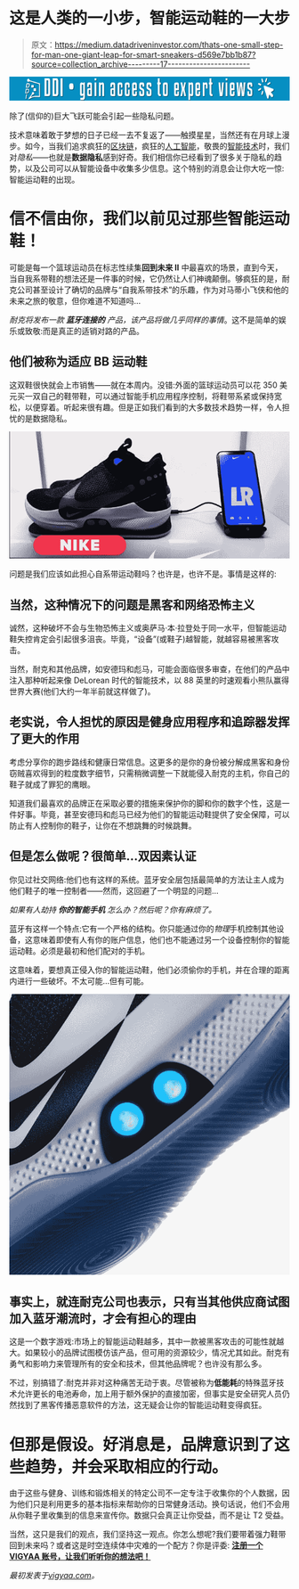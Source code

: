 # 这是人类的一小步，智能运动鞋的一大步

> 原文：<https://medium.datadriveninvestor.com/thats-one-small-step-for-man-one-giant-leap-for-smart-sneakers-d569e7bb1b87?source=collection_archive---------17----------------------->

[![](img/58e3c6349029623de8a2aefd2df6d277.png)](http://www.track.datadriveninvestor.com/1B9E)

除了(信仰的)巨大飞跃可能会引起一些隐私问题。

技术意味着敢于梦想的日子已经一去不复返了——触摸星星，当然还有在月球上漫步。如今，当我们追求疯狂的[区块链](https://vigyaa.com/@pierre/thats-one-small-step-for-man-one-giant-leap-for-smart-sneakers-c138565f/#)，疯狂的[人工智能](https://vigyaa.com/@pierre/3-main-reasons-why-ai-technology-shouldnt-be-a-religion-c138565f/)，敬畏的[智能技术](https://vigyaa.com/@pierre/beware-as-the-city-you-live-in-might-get-smarter-than-you-c7d8fe7b/)时，我们对*隐私*——也就是**数据隐私**感到好奇。我们相信你已经看到了很多关于隐私的趋势，以及公司可以从智能设备中收集多少信息。这个特别的消息会让你大吃一惊:智能运动鞋的出现。

# 信不信由你，我们以前见过那些智能运动鞋！

可能是每一个篮球运动员在标志性续集**回到未来 II** 中最喜欢的场景，直到今天，当自我系带鞋的想法还是一件事的时候，它仍然让人们神魂颠倒。够疯狂的是，耐克公司甚至设计了确切的品牌与“自我系带技术”的乐趣，作为对马蒂小飞侠和他的未来之旅的敬意，但你难道不知道吗…

*耐克将发布一款* ***蓝牙连接的*** *产品，该产品将做几乎同样的事情*。这不是简单的娱乐或致敬:而是真正的适销对路的产品。

## 他们被称为适应 BB 运动鞋

这双鞋很快就会上市销售——就在本周内。没错:外面的篮球运动员可以花 350 美元买一双自己的鞋带鞋，可以通过智能手机应用程序控制，将鞋带系紧或保持宽松，以便穿着。听起来很有趣。但是正如我们看到的大多数技术趋势一样，令人担忧的是数据隐私。

![](img/bee7862475587c22c839c92cd509afdd.png)

问题是我们应该如此担心自系带运动鞋吗？也许是，也许不是。事情是这样的:

## 当然，这种情况下的问题是黑客和网络恐怖主义

诚然，这种破坏不会与生物恐怖主义或奥萨马·本·拉登处于同一水平，但智能运动鞋失控肯定会引起很多沮丧。毕竟，“设备”(或鞋子)越智能，就越容易被黑客攻击。

当然，耐克和其他品牌，如安德玛和彪马，可能会面临很多审查，在他们的产品中注入那种听起来像 DeLorean 时代的智能技术，以 88 英里的时速观看小熊队赢得世界大赛(他们大约一年半前就这样做了)。

## 老实说，令人担忧的原因是健身应用程序和追踪器发挥了更大的作用

考虑分享你的跑步路线和健康日常信息。这更多的是你的身份被分解成黑客和身份窃贼喜欢得到的粒度数字细节，只需稍微调整一下就能侵入耐克的主机，你自己的鞋子就成了罪犯的鹰眼。

知道我们最喜欢的品牌正在采取必要的措施来保护你的脚和你的数字个性，这是一件好事。毕竟，甚至安德玛和彪马已经为他们的智能运动鞋提供了安全保障，可以防止有人控制你的鞋子，让你在不想跳舞的时候跳舞。

## 但是怎么做呢？很简单…双因素认证

你见过社交网络:他们也有这样的系统。蓝牙安全层包括最简单的方法让主人成为他们鞋子的唯一控制者——然而，这回避了一个明显的问题…

*如果有人劫持* ***你的智能手机*** *怎么办？然后呢？你有麻烦了。*

蓝牙有这样一个特点:它有一个严格的结构。你只能通过你的*物理*手机控制其他设备，这意味着即使有人有你的账户信息，他们也不能通过另一个设备控制你的智能运动鞋。必须是最初和他们配对的手机。

这意味着，要想真正侵入你的智能运动鞋，他们必须偷你的手机，并在合理的距离内进行一些破坏。不太可能…但有可能。

![](img/8a28303338016ac92e989623aa986512.png)

## 事实上，就连耐克公司也表示，只有当其他供应商试图加入蓝牙潮流时，才会有担心的理由

这是一个数字游戏:市场上的智能运动鞋越多，其中一款被黑客攻击的可能性就越大。如果较小的品牌试图模仿该产品，但可用的资源较少，情况尤其如此。耐克有勇气和影响力来管理所有的安全和技术，但其他品牌呢？也许没有那么多。

不过，别搞错了:耐克并非对这种痛苦无动于衷。尽管被称为**低能耗**的特殊蓝牙技术允许更长的电池寿命，加上用于额外保护的直接加密，但事实是安全研究人员仍然找到了黑客传播恶意软件的方法，这无疑会让你的智能运动鞋变得疯狂。

# 但那是假设。好消息是，品牌意识到了这些趋势，并会采取相应的行动。

由于这些与健身、训练和锻炼相关的特定公司不一定专注于收集你的个人数据，因为他们只是利用更多的基本指标来帮助你的日常健身活动。换句话说，他们不会用从你鞋子里收集到的信息来宣传你。数据只会真正让你受益，而不是让 T2 受益。

当然，这只是我们的观点，我们坚持这一观点。你怎么想呢?我们要带着强力鞋带回到未来吗？或者这是时空连续体中灾难的一个配方？你是评委: [**注册一个 VIGYAA 账号，让我们听听你的想法吧！**](https://vigyaa.com/accounts/login/)

*最初发表于*[*vigyaa.com*](https://vigyaa.com/@pierre/thats-one-small-step-for-man-one-giant-leap-for-smart-sneakers-c138565f/)*。*